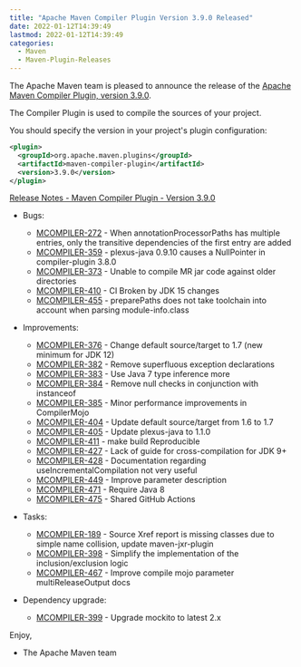 ```yaml
---
title: "Apache Maven Compiler Plugin Version 3.9.0 Released"
date: 2022-01-12T14:39:49
lastmod: 2022-01-12T14:39:49
categories:
  - Maven
  - Maven-Plugin-Releases
---
```

The Apache Maven team is pleased to announce the release of the 
[Apache Maven Compiler Plugin, version 3.9.0](https://maven.apache.org/plugins/maven-compiler-plugin/).

The Compiler Plugin is used to compile the sources of your project. 

You should specify the version in your project's plugin configuration:

```xml
<plugin>
  <groupId>org.apache.maven.plugins</groupId>
  <artifactId>maven-compiler-plugin</artifactId>
  <version>3.9.0</version>
</plugin>
```

<!-- more -->

[Release Notes - Maven Compiler Plugin - Version 3.9.0](https://issues.apache.org/jira/secure/ReleaseNote.jspa?projectId=12317225&version=12345214)


* Bugs:
 
  * [MCOMPILER-272](https://issues.apache.org/jira/browse/MCOMPILER-272) - When annotationProcessorPaths has multiple entries, only the transitive dependencies of the first entry are added
  * [MCOMPILER-359](https://issues.apache.org/jira/browse/MCOMPILER-359) - plexus-java 0.9.10 causes a NullPointer in compiler-plugin 3.8.0
  * [MCOMPILER-373](https://issues.apache.org/jira/browse/MCOMPILER-373) - Unable to compile MR jar code against older directories
  * [MCOMPILER-410](https://issues.apache.org/jira/browse/MCOMPILER-410) - CI Broken by JDK 15 changes
  * [MCOMPILER-455](https://issues.apache.org/jira/browse/MCOMPILER-455) - preparePaths does not take toolchain into account when parsing module-info.class

* Improvements:
 
  * [MCOMPILER-376](https://issues.apache.org/jira/browse/MCOMPILER-376) - Change default source/target to 1.7 (new minimum for JDK 12)
  * [MCOMPILER-382](https://issues.apache.org/jira/browse/MCOMPILER-382) - Remove superfluous exception declarations
  * [MCOMPILER-383](https://issues.apache.org/jira/browse/MCOMPILER-383) - Use Java 7 type inference more
  * [MCOMPILER-384](https://issues.apache.org/jira/browse/MCOMPILER-384) - Remove null checks in conjunction with instanceof
  * [MCOMPILER-385](https://issues.apache.org/jira/browse/MCOMPILER-385) - Minor performance improvements in CompilerMojo
  * [MCOMPILER-404](https://issues.apache.org/jira/browse/MCOMPILER-404) - Update default source/target from 1.6 to 1.7
  * [MCOMPILER-405](https://issues.apache.org/jira/browse/MCOMPILER-405) - Update plexus-java to 1.1.0
  * [MCOMPILER-411](https://issues.apache.org/jira/browse/MCOMPILER-411) - make build Reproducible
  * [MCOMPILER-427](https://issues.apache.org/jira/browse/MCOMPILER-427) - Lack of guide for cross-compilation for JDK 9+
  * [MCOMPILER-428](https://issues.apache.org/jira/browse/MCOMPILER-428) - Documentation regarding useIncrementalCompilation not very useful
  * [MCOMPILER-449](https://issues.apache.org/jira/browse/MCOMPILER-449) - Improve <jdkToolchain> parameter description
  * [MCOMPILER-471](https://issues.apache.org/jira/browse/MCOMPILER-471) - Require Java 8
  * [MCOMPILER-475](https://issues.apache.org/jira/browse/MCOMPILER-475) - Shared GitHub Actions

* Tasks:
 
  * [MCOMPILER-189](https://issues.apache.org/jira/browse/MCOMPILER-189) - Source Xref report is missing classes due to simple name collision, update maven-jxr-plugin
  * [MCOMPILER-398](https://issues.apache.org/jira/browse/MCOMPILER-398) - Simplify the implementation of the inclusion/exclusion logic
  * [MCOMPILER-467](https://issues.apache.org/jira/browse/MCOMPILER-467) - Improve compile mojo parameter multiReleaseOutput docs

* Dependency upgrade:
 
  * [MCOMPILER-399](https://issues.apache.org/jira/browse/MCOMPILER-399) - Upgrade mockito to latest 2.x


Enjoy,
 
- The Apache Maven team

